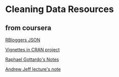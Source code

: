 # Cleaning Data Resources

## from coursera

[RBloggers JSON](https://www.r-bloggers.com/new-package-jsonlite-a-smarter-json-encoderdecoder/)

[Vignettes in CRAN project](https://cran.r-project.org/web/packages/jsonlite/vignettes/json-aaquickstart.html)

[Raphael Gottardo's Notes](http://github.com/raphg/Biostat-578/blob/mster/Advanced__data__manipulation.Rpres)

[Andrew Jeff lecture's note](http://www.biostat.jhsph.edu/~ajaffe/lec_winterR/Lecture%202.pdf)
